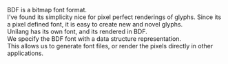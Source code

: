 BDF is a bitmap font format.  
I've found its simplicity nice for pixel perfect renderings of glyphs.
Since its a pixel defined font, it is easy to create new and novel glyphs.  
Unilang has its own font, and its rendered in BDF.  
We specify the BDF font with a data structure representation.  
This allows us to generate font files, or render the pixels directly in other applications.

